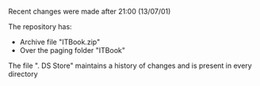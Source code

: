Recent changes were made after 21:00 (13/07/01)

The repository has:
- Archive file "ITBook.zip"
- Over the paging folder "ITBook"

The file ". DS Store" maintains a history of changes and is present in every directory
